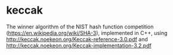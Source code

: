 # keccak

The winner algorithm of the NIST hash function competition (https://en.wikipedia.org/wiki/SHA-3), implemented in C++, using
http://keccak.noekeon.org/Keccak-reference-3.0.pdf and http://keccak.noekeon.org/Keccak-implementation-3.2.pdf
